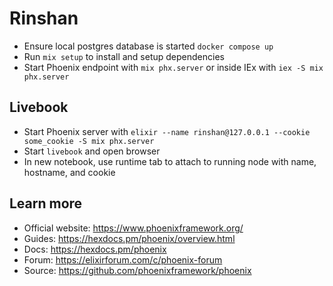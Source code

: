 # Rinshan

  * Ensure local postgres database is started `docker compose up`
  * Run `mix setup` to install and setup dependencies
  * Start Phoenix endpoint with `mix phx.server` or inside IEx with `iex -S mix phx.server`

## Livebook
  * Start Phoenix server with `elixir --name rinshan@127.0.0.1 --cookie some_cookie -S mix phx.server`
  * Start `livebook` and open browser
  * In new notebook, use runtime tab to attach to running node with name, hostname, and cookie

## Learn more

  * Official website: https://www.phoenixframework.org/
  * Guides: https://hexdocs.pm/phoenix/overview.html
  * Docs: https://hexdocs.pm/phoenix
  * Forum: https://elixirforum.com/c/phoenix-forum
  * Source: https://github.com/phoenixframework/phoenix
